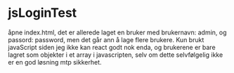 # jsLoginTest

åpne index.html, det er allerede laget en bruker med brukernavn: admin, og passord: password, men det går ann å lage flere brukere.
Kun brukt javaScript siden jeg ikke kan react godt nok enda, og brukerene er bare lagret som objekter i et array i javascripten, selv om dette selvfølgelig ikke er en god løsning mtp sikkerhet.